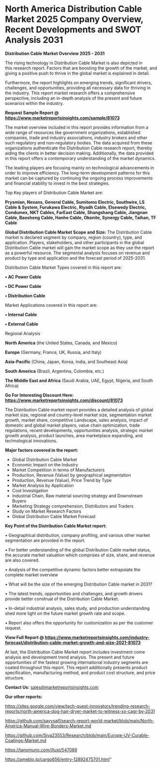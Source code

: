 # North America Distribution Cable Market 2025 Company Overview, Recent Developments and SWOT Analysis 2031

<Strong> Distribution Cable Market Overview 2025 - 2031</strong>

The rising technology in Distribution Cable Market is also depicted in this research report. Factors that are boosting the growth of the market, and giving a positive push to thrive in the global market is explained in detail.

Furthermore, the report highlights on emerging trends, significant drivers, challenges, and opportunities, providing all necessary data for thriving in the industry. This report market research offers a comprehensive perspective, including an in-depth analysis of the present and future scenarios within the industry.

<strong>Request Sample Report @ <a href=https://www.marketreportsinsights.com/sample/81073>https://www.marketreportsinsights.com/sample/81073</a></strong>

The market overview included in this report provides information from a wide range of resources like government organizations, established companies, trade and industry associations, industry brokers and other such regulatory and non-regulatory bodies. The data acquired from these organizations authenticate the Distribution Cable research report, thereby aiding the clients in better decision making. Additionally, the data provided in this report offers a contemporary understanding of the market dynamics.

The leading players are focusing mainly on technological advancements in order to improve efficiency. The long-term development patterns for this market can be captured by continuing the ongoing process improvements and financial stability to invest in the best strategies.

Top Key players of Distribution Cable Market are:

<strong>Prysmian, Nexans, General Cable, Sumitomo Electric, Southwire, LS Cable & System, Furukawa Electric, Riyadh Cable, Elsewedy Electric, Condumex, NKT Cables, FarEast Cable, Shangshang Cable, Jiangnan Cable, Baosheng Cable, Hanhe Cable, Okonite, Synergy Cable, Taihan, TF Cable</strong>

<strong><b>Global Distribution Cable Market Scope and Size:</b></strong>
The Distribution Cable market is declared segment by company, region (country), type, and application. Players, stakeholders, and other participants in the global Distribution Cable market will gain the market scope as they use the report as a powerful resource. The segmental analysis focuses on revenue and product by type and application and the forecast period of 2025-2031.

Distribution Cable Market Types covered in this report are:

<strong>• AC Power Cable

• DC Power Cable

• Distribution Cable</strong>

Market Applications covered in this report are:

<strong>• Internal Cable

• External Cable</strong> 

Regional Analysis

<strong>North America</strong> (the United States, Canada, and Mexico)

<strong>Europe</strong> (Germany, France, UK, Russia, and Italy)

<strong>Asia-Pacific</strong> (China, Japan, Korea, India, and Southeast Asia)

<strong>South America</strong> (Brazil, Argentina, Colombia, etc.)

<strong>The Middle East and Africa</strong> (Saudi Arabia, UAE, Egypt, Nigeria, and South Africa)

<strong>Go For Interesting Discount Here: <a href=https://www.marketreportsinsights.com/discount/81073>https://www.marketreportsinsights.com/discount/81073</a></strong>

The Distribution Cable market report provides a detailed analysis of global market size, regional and country-level market size, segmentation market growth, market share, competitive Landscape, sales analysis, impact of domestic and global market players, value chain optimization, trade regulations, recent developments, opportunities analysis, strategic market growth analysis, product launches, area marketplace expanding, and technological innovations.

<strong><b>Major factors covered in the report:</b></strong>
<ul>
  <li>Global Distribution Cable Market </li>
  <li>Economic Impact on the Industry</li>
  <li>Market Competition in terms of Manufacturers</li>
  <li>Production, Revenue (Value) by geographical segmentation</li>
  <li>Production, Revenue (Value), Price Trend by Type</li>
  <li>Market Analysis by Application</li>
  <li>Cost Investigation</li>
  <li>Industrial Chain, Raw material sourcing strategy and Downstream Buyers</li>
  <li>Marketing Strategy comprehension, Distributors and Traders</li>
  <li>Study on Market Research Factors</li>
  <li>Global Distribution Cable Market Forecast</li>
</ul>

<strong><b>Key Point of the Distribution Cable Market report:</b></strong>

• Geographical distribution, company profiling, and various other market segmentation are provided in the report.

• For better understanding of the global Distribution Cable market status, the accurate market valuation which comprises of size, share, and revenue are also covered.

• Analysis of the competitive dynamic factors better extrapolate the complete market overview

• What will be the size of the emerging Distribution Cable market in 2031?

• The latest trends, opportunities and challenges, and growth drivers provide better construal of the Distribution Cable Market.

• In-detail industrial analysis, sales study, and production understanding shed more light on the future market growth rate and scope.

• Report also offers the opportunity for customization as per the customer request.

<strong><b>View Full Report @ <a href=https://www.marketreportsinsights.com/industry-forecast/distribution-cable-market-growth-and-size-2021-81073>https://www.marketreportsinsights.com/industry-forecast/distribution-cable-market-growth-and-size-2021-81073</a></b></strong>


At last, the Distribution Cable Market report includes investment come analysis and development trend analysis. The present and future opportunities of the fastest growing international industry segments are coated throughout this report. This report additionally presents product specification, manufacturing method, and product cost structure, and price structure.

<strong>Contact Us:</strong>
sales@marketreportsinsights.com

<strong>Our other reports:</strong>

<a href=https://sites.google.com/view/tech-quest-innovators/trending-research-reports/north-america-dog-hair-dryer-market-to-witness-xx-cagr-by-2031>https://sites.google.com/view/tech-quest-innovators/trending-research-reports/north-america-dog-hair-dryer-market-to-witness-xx-cagr-by-2031</a>

<a href=https://github.com/sayysaif/search-report-world-market/blob/main/North-America-Manual-Wire-Bonders-Market.md>https://github.com/sayysaif/search-report-world-market/blob/main/North-America-Manual-Wire-Bonders-Market.md</a>

<a href=https://github.com/Siya23553/Research/blob/main/Europe-UV-Curable-Coatings-Market.md>https://github.com/Siya23553/Research/blob/main/Europe-UV-Curable-Coatings-Market.md</a>

<a href=https://tanomuno.com/illust/547089>https://tanomuno.com/illust/547089</a>

<a href=https://ameblo.jp/cargo656/entry-12892475701.html>https://ameblo.jp/cargo656/entry-12892475701.html</a>"
